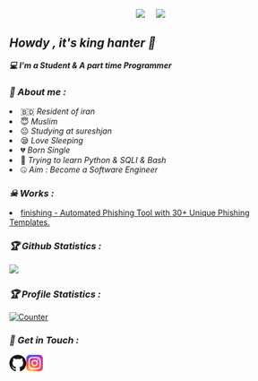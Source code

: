 <!-- Github README -->
<p align="center"><a href="https://github.com/KING-HANTER">
<img height="165" src="https://github-readme-stats.vercel.app/api?username=htr-tech&show_icons=true&include_all_commits=true&theme=react&cache_seconds=3200&hide_border=true" /></a>
&nbsp;&nbsp;&nbsp;
<a href="https://github.com/KING-HANTER"><img src="https://github-readme-stats.vercel.app/api/top-langs/?username=htr-tech&layout=compact&theme=react&hide_border=true" />
</a></p>

<h2><b><i>Howdy , it's king hanter 👋</i></b></h2>
<b><i>💻 I'm a Student & A part time Programmer</i></b>

<h3><b><i>🤠 About me :</i></b></h3>
<li> 🇧🇩 <i>Resident of iran</i></li>
<li> 😇 <i>Muslim</i></li>
<li> 😐 <i>Studying at sureshjan</i></li>
<li> 😪 <i>Love Sleeping</i></li>
<li> 💔 <i>Born Single</i></li>
<li> 🐍 <i>Trying to learn Python & SQLI & Bash</i></li>
<li> 🤐 <i>Aim : Become a Software Engineer</i></li>

<h3><b><i>☠ Works :</i></b></h3>
<li> <a href="https://github.com/KING-HANTER">finishing - Automated Phishing Tool with 30+ Unique Phishing Templates.</a>

<h3><b><i>🏆 Github Statistics :</i></b></h3>
<a href="https://github.com/KING-HANTER"><img width=550 src="https://github-profile-trophy.vercel.app/?username=htr-tech&theme=dracula&no-frame=true&title=Followers,Stars,Commit,Repository,Issues"/></a>

<h3><b><i>🏆 Profile Statistics :</i></b></h3>
<a href="https://github.com/KING-HANTER"><img height="25" title="Counter" src="https://komarev.com/ghpvc/?username=KING-HANTER"></a>

<h3><b><i>📡 Get in Touch :</i></b></h3>
<a href="https://github.com/KING-HANTER"><img align="left" title="Github" alt="Github" width="30px" src="/github.png" /></a>
<a href="https://www.instagram.com/hamid_rezakh1399"><img align="left" title="Instagram" alt="Instagram" width="30px" src="/instagram.png" /></a>


